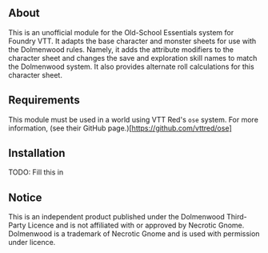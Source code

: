 ## About

This is an unofficial module for the Old-School Essentials system for Foundry VTT. It adapts the base character and monster sheets for use with the Dolmenwood rules. Namely, it adds the attribute modifiers to the character sheet and changes the save and exploration skill names to match the Dolmenwood system. It also provides alternate roll calculations for this character sheet.

## Requirements

This module must be used in a world using VTT Red's `ose` system. For more information, (see their GitHub page.)[https://github.com/vttred/ose]

## Installation

TODO: Fill this in

## Notice

This is an independent product published under the Dolmenwood Third-Party Licence and is not affiliated with or approved by Necrotic Gnome. Dolmenwood is a trademark of Necrotic Gnome and is used with permission under licence.